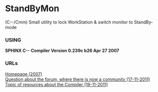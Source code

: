 # StandByMon
(C--/Cmm) Small utility to lock WorkStation &amp; switch monitor to StandBy-mode

### USING
**SPHINX C-- Compiler   Version 0.239c b26   Apr 27 2007**

### URLs
[Homepage (2007)](http://c--sphinx.narod.ru/ "SPHINX C-- Compiler's Homepage")<br/>
[Question about the forum, where there is now a community (17-11-2011)](http://forum.ru-board.com/topic.cgi?forum=33&topic=7682&start=1280#16)<br/>
[Topic of resources about the Compiler (19-11-2011)](http://forum.ru-board.com/topic.cgi?forum=33&topic=13005&glp#lt)<br/>
